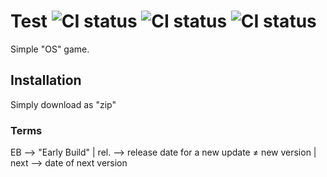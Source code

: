 # Test ![CI status](https://img.shields.io/badge/version-eb%20%3A%200.1-brightgreen.svg) ![CI status](https://img.shields.io/badge/next-unknown-red.svg) ![CI status](https://img.shields.io/badge/rel.-19.10-blue.svg)

Simple "OS" game.

## Installation
Simply download as "zip"

### Terms
EB --> "Early Build" |
rel. --> release date for a new update ≠ new version |
next --> date of next version
